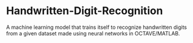 # Handwritten-Digit-Recognition

A machine learning model that trains itself to recognize handwritten digits from a given dataset made using neural networks in OCTAVE/MATLAB.
